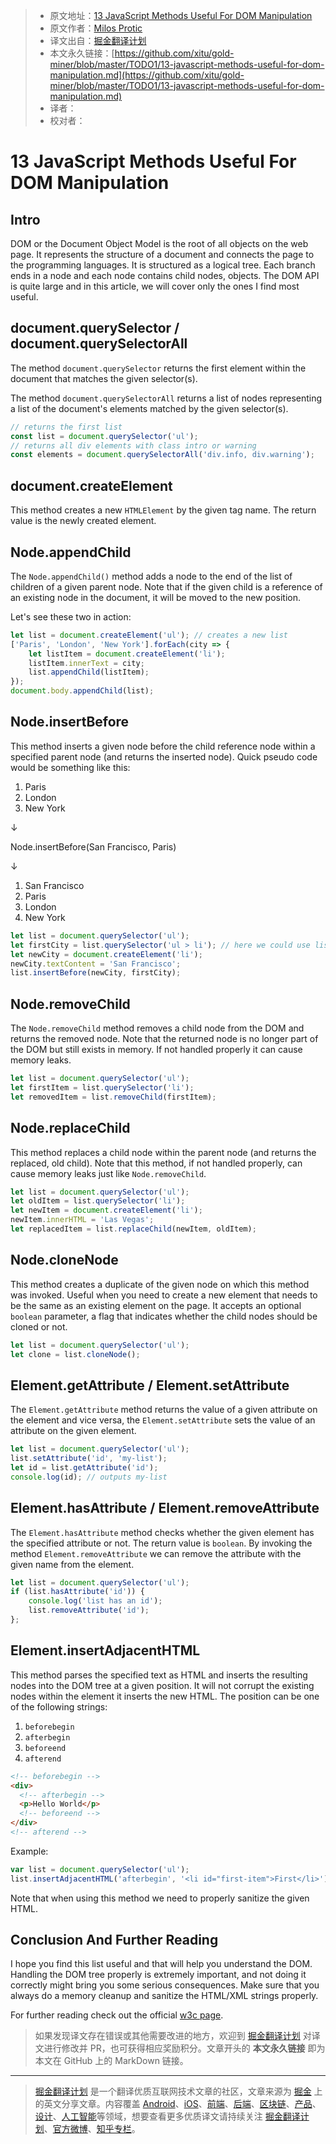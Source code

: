 > * 原文地址：[13 JavaScript Methods Useful For DOM Manipulation](https://devinduct.com/blogpost/20/13-javascript-methods-useful-for-dom-manipulation)
> * 原文作者：[Milos Protic](https://devinduct.com/blogpost/20/13-javascript-methods-useful-for-dom-manipulation)
> * 译文出自：[掘金翻译计划](https://github.com/xitu/gold-miner)
> * 本文永久链接：[https://github.com/xitu/gold-miner/blob/master/TODO1/13-javascript-methods-useful-for-dom-manipulation.md](https://github.com/xitu/gold-miner/blob/master/TODO1/13-javascript-methods-useful-for-dom-manipulation.md)
> * 译者：
> * 校对者：

# 13 JavaScript Methods Useful For DOM Manipulation

## Intro

DOM or the Document Object Model is the root of all objects on the web page. It represents the structure of a document and connects the page to the programming languages. It is structured as a logical tree. Each branch ends in a node and each node contains child nodes, objects. The DOM API is quite large and in this article, we will cover only the ones I find most useful.

## document.querySelector / document.querySelectorAll

The method `document.querySelector` returns the first element within the document that matches the given selector(s).

The method `document.querySelectorAll` returns a list of nodes representing a list of the document's elements matched by the given selector(s).

```js
// returns the first list
const list = document.querySelector('ul');
// returns all div elements with class intro or warning
const elements = document.querySelectorAll('div.info, div.warning');
```

## document.createElement

This method creates a new `HTMLElement` by the given tag name. The return value is the newly created element.

## Node.appendChild

The `Node.appendChild()` method adds a node to the end of the list of children of a given parent node. Note that if the given child is a reference of an existing node in the document, it will be moved to the new position.

Let's see these two in action:

```js
let list = document.createElement('ul'); // creates a new list
['Paris', 'London', 'New York'].forEach(city => {
    let listItem = document.createElement('li');
    listItem.innerText = city;
    list.appendChild(listItem);
});
document.body.appendChild(list);
```

## Node.insertBefore

This method inserts a given node before the child reference node within a specified parent node (and returns the inserted node). Quick pseudo code would be something like this:

1. Paris
2. London
3. New York

↓

Node.insertBefore(San Francisco, Paris)

↓

1. San Francisco
2. Paris
3. London
4. New York

```js
let list = document.querySelector('ul');
let firstCity = list.querySelector('ul > li'); // here we could use list.firstChild, but the purpose of this article is to show DOM API methods
let newCity = document.createElement('li');
newCity.textContent = 'San Francisco';
list.insertBefore(newCity, firstCity);
```

## Node.removeChild

The `Node.removeChild` method removes a child node from the DOM and returns the removed node. Note that the returned node is no longer part of the DOM but still exists in memory. If not handled properly it can cause memory leaks.

```js
let list = document.querySelector('ul');
let firstItem = list.querySelector('li');
let removedItem = list.removeChild(firstItem);
```

## Node.replaceChild

This method replaces a child node within the parent node (and returns the replaced, old child). Note that this method, if not handled properly, can cause memory leaks just like `Node.removeChild`.

```js
let list = document.querySelector('ul');
let oldItem = list.querySelector('li');
let newItem = document.createElement('li');
newItem.innerHTML = 'Las Vegas';
let replacedItem = list.replaceChild(newItem, oldItem);
```

## Node.cloneNode

This method creates a duplicate of the given node on which this method was invoked. Useful when you need to create a new element that needs to be the same as an existing element on the page. It accepts an optional `boolean` parameter, a flag that indicates whether the child nodes should be cloned or not.

```js
let list = document.querySelector('ul');
let clone = list.cloneNode();
```

## Element.getAttribute / Element.setAttribute

The `Element.getAttribute` method returns the value of a given attribute on the element and vice versa, the `Element.setAttribute` sets the value of an attribute on the given element.

```js
let list = document.querySelector('ul');
list.setAttribute('id', 'my-list');
let id = list.getAttribute('id');
console.log(id); // outputs my-list
```

## Element.hasAttribute / Element.removeAttribute

The `Element.hasAttribute` method checks whether the given element has the specified attribute or not. The return value is `boolean`. By invoking the method `Element.removeAttribute` we can remove the attribute with the given name from the element.

```js
let list = document.querySelector('ul');
if (list.hasAttribute('id')) {
    console.log('list has an id');
    list.removeAttribute('id');
};
```

## Element.insertAdjacentHTML

This method parses the specified text as HTML and inserts the resulting nodes into the DOM tree at a given position. It will not corrupt the existing nodes within the element it inserts the new HTML. The position can be one of the following strings:

1. `beforebegin`
2. `afterbegin`
3. `beforeend`
4. `afterend`

```html
<!-- beforebegin -->
<div>
  <!-- afterbegin -->
  <p>Hello World</p>
  <!-- beforeend -->
</div>
<!-- afterend -->
```

Example:

```js
var list = document.querySelector('ul');
list.insertAdjacentHTML('afterbegin', '<li id="first-item">First</li>');
```

Note that when using this method we need to properly sanitize the given HTML.

## Conclusion And Further Reading

I hope you find this list useful and that will help you understand the DOM. Handling the DOM tree properly is extremely important, and not doing it correctly might bring you some serious consequences. Make sure that you always do a memory cleanup and sanitize the HTML/XML strings properly.

For further reading check out the official [w3c page](https://www.w3.org/TR/?tag=dom).

> 如果发现译文存在错误或其他需要改进的地方，欢迎到 [掘金翻译计划](https://github.com/xitu/gold-miner) 对译文进行修改并 PR，也可获得相应奖励积分。文章开头的 **本文永久链接** 即为本文在 GitHub 上的 MarkDown 链接。

---

> [掘金翻译计划](https://github.com/xitu/gold-miner) 是一个翻译优质互联网技术文章的社区，文章来源为 [掘金](https://juejin.im) 上的英文分享文章。内容覆盖 [Android](https://github.com/xitu/gold-miner#android)、[iOS](https://github.com/xitu/gold-miner#ios)、[前端](https://github.com/xitu/gold-miner#前端)、[后端](https://github.com/xitu/gold-miner#后端)、[区块链](https://github.com/xitu/gold-miner#区块链)、[产品](https://github.com/xitu/gold-miner#产品)、[设计](https://github.com/xitu/gold-miner#设计)、[人工智能](https://github.com/xitu/gold-miner#人工智能)等领域，想要查看更多优质译文请持续关注 [掘金翻译计划](https://github.com/xitu/gold-miner)、[官方微博](http://weibo.com/juejinfanyi)、[知乎专栏](https://zhuanlan.zhihu.com/juejinfanyi)。
